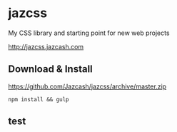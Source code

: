 # jazcss
My CSS library and starting point for new web projects

http://jazcss.jazcash.com  

## Download & Install

https://github.com/Jazcash/jazcss/archive/master.zip

`npm install && gulp`

## test
